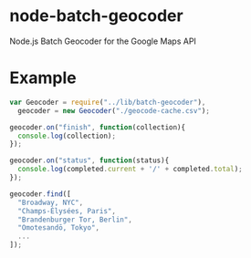 node-batch-geocoder
===================

Node.js Batch Geocoder for the Google Maps API

# Example

```js
var Geocoder = require("../lib/batch-geocoder"),
  geocoder = new Geocoder("./geocode-cache.csv");

geocoder.on("finish", function(collection){
  console.log(collection);
});

geocoder.on("status", function(status){
  console.log(completed.current + '/' + completed.total);
});

geocoder.find([
  "Broadway, NYC",
  "Champs-Élysées, Paris",
  "Brandenburger Tor, Berlin",
  "Omotesandō, Tokyo",
  ...
]);
```